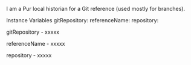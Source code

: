 I am a Pur local historian for a Git reference (used mostly for branches).

Instance Variables
	gitRepository:		<Object>
	referenceName:		<Object>
	repository:		<Object>

gitRepository
	- xxxxx

referenceName
	- xxxxx

repository
	- xxxxx
